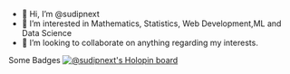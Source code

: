 - 👋 Hi, I’m @sudipnext
- 👀 I’m interested in Mathematics, Statistics, Web Development,ML and Data Science 
- 💞️ I’m looking to collaborate on anything regarding my interests.

Some Badges
[![@sudipnext's Holopin board](https://holopin.io/api/user/board?user=sudipnext)](https://holopin.io/@sudipnext)

